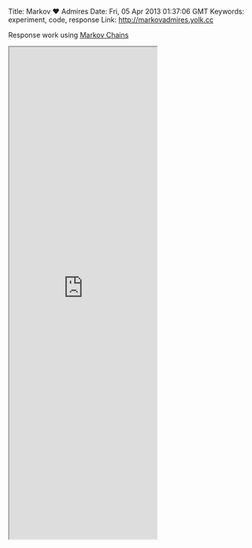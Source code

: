 Title: Markov &#9829; Admires
Date: Fri, 05 Apr 2013 01:37:06 GMT
Keywords: experiment, code, response
Link: http://markovadmires.yolk.cc

Response work using [Markov Chains](http://en.wikipedia.org/wiki/Markov_chain)

<iframe src="http://markovadmires.yolk.cc" height="1000"></iframe>